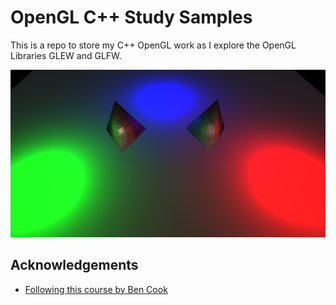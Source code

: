 
# OpenGL C++ Study Samples

This is a repo to store my C++ OpenGL work as I explore the OpenGL Libraries GLEW and GLFW.

<img src="Images\PointLights.png">

## Acknowledgements

 - [Following this course by Ben Cook](https://www.udemy.com/course/graphics-with-modern-opengl/learn/lecture/10031170#overview)
